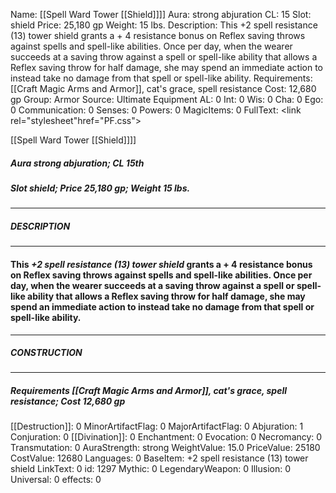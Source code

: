 Name: [[Spell Ward Tower [[Shield]]]]
Aura: strong abjuration
CL: 15
Slot: shield
Price: 25,180 gp
Weight: 15 lbs.
Description: This +2 spell resistance (13) tower shield grants a + 4 resistance bonus on Reflex saving throws against spells and spell-like abilities. Once per day, when the wearer succeeds at a saving throw against a spell or spell-like ability that allows a Reflex saving throw for half damage, she may spend an immediate action to instead take no damage from that spell or spell-like ability.
Requirements: [[Craft Magic Arms and Armor]], cat's grace, spell resistance
Cost: 12,680 gp
Group: Armor
Source: Ultimate Equipment
AL: 0
Int: 0
Wis: 0
Cha: 0
Ego: 0
Communication: 0
Senses: 0
Powers: 0
MagicItems: 0
FullText: <link rel="stylesheet"href="PF.css"><div class="heading"><p class="alignleft">[[Spell Ward Tower [[Shield]]]]</p><div style="clear: both;"></div></div><div><h5><b>Aura </b>strong abjuration; <b>CL </b>15th</h5><h5><b>Slot </b>shield; <b>Price </b>25,180 gp; <b>Weight </b>15 lbs.</h5></div><hr/><div><h5><b>DESCRIPTION</b></h5></div><hr/><div><h4><p>This <i>+2 <i>spell resistance</i> (13) tower shield</i> grants a + 4 resistance bonus on Reflex saving throws against spells and spell-like abilities. Once per day, when the wearer succeeds at a saving throw against a spell or spell-like ability that allows a Reflex saving throw for half damage, she may spend an immediate action to instead take no damage from that spell or spell-like ability.</p></h4></div><hr/><div><h5><b>CONSTRUCTION</b></h5></div><hr/><div><h5><b>Requirements </b>[[Craft Magic Arms and Armor]], <i>cat's grace</i>, <i>spell resistance</i>; <b>Cost </b>12,680 gp</h5></div>
[[Destruction]]: 0
MinorArtifactFlag: 0
MajorArtifactFlag: 0
Abjuration: 1
Conjuration: 0
[[Divination]]: 0
Enchantment: 0
Evocation: 0
Necromancy: 0
Transmutation: 0
AuraStrength: strong
WeightValue: 15.0
PriceValue: 25180
CostValue: 12680
Languages: 0
BaseItem: +2 spell resistance (13) tower shield
LinkText: 0
id: 1297
Mythic: 0
LegendaryWeapon: 0
Illusion: 0
Universal: 0
effects: 0
